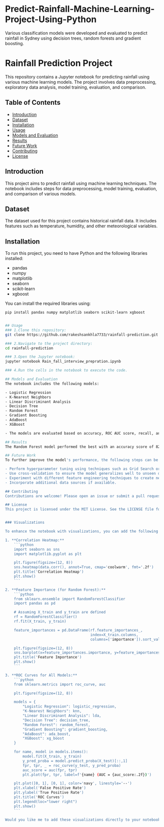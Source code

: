 # Predict-Rainfall-Machine-Learning-Project-Using-Python
Various classification models were developed and evaluated to predict rainfall in Sydney using  decision trees, random forests and gradient boosting.
# Rainfall Prediction Project

This repository contains a Jupyter notebook for predicting rainfall using various machine learning models. The project involves data preprocessing, exploratory data analysis, model training, evaluation, and comparison.

## Table of Contents
- [Introduction](#introduction)
- [Dataset](#dataset)
- [Installation](#installation)
- [Usage](#usage)
- [Models and Evaluation](#models-and-evaluation)
- [Results](#results)
- [Future Work](#future-work)
- [Contributing](#contributing)
- [License](#license)

## Introduction
This project aims to predict rainfall using machine learning techniques. The notebook includes steps for data preprocessing, model training, evaluation, and comparison of various models.

## Dataset
The dataset used for this project contains historical rainfall data. It includes features such as temperature, humidity, and other meteorological variables.

## Installation
To run this project, you need to have Python and the following libraries installed:
- pandas
- numpy
- matplotlib
- seaborn
- scikit-learn
- xgboost

You can install the required libraries using:
```bash
pip install pandas numpy matplotlib seaborn scikit-learn xgboost


## Usage
### 1.Clone this repository:
git clone https://github.com/rakeshsankhla7733/rainfall-prediction.git

### 2.Navigate to the project directory:
cd rainfall-prediction

### 3.Open the Jupyter notebook:
jupyter notebook Rain_fall_interview_prepration.ipynb

### 4.Run the cells in the notebook to execute the code.

## Models and Evaluation
The notebook includes the following models:

- Logistic Regression
- K-Nearest Neighbors
- Linear Discriminant Analysis
- Decision Tree
- Random Forest
- Gradient Boosting
- AdaBoost
- XGBoost

- The models are evaluated based on accuracy, ROC AUC score, recall, and precision.

## Results
The Random Forest model performed the best with an accuracy score of 82.485%. Detailed comparison and evaluation metrics for all models are provided in the notebook.

## Future Work
To further improve the model's performance, the following steps can be taken:

- Perform hyperparameter tuning using techniques such as Grid Search or Random Search.
- Use cross-validation to ensure the model generalizes well to unseen data.
- Experiment with different feature engineering techniques to create new features.
- Incorporate additional data sources if available.

## Contributing
Contributions are welcome! Please open an issue or submit a pull request for any improvements or suggestions.

## License
This project is licensed under the MIT License. See the LICENSE file for details.


### Visualizations

To enhance the notebook with visualizations, you can add the following plots:

1. **Correlation Heatmap:**
    ```python
    import seaborn as sns
    import matplotlib.pyplot as plt

    plt.figure(figsize=(12, 8))
    sns.heatmap(data.corr(), annot=True, cmap='coolwarm', fmt='.2f')
    plt.title('Correlation Heatmap')
    plt.show()
    ```

2. **Feature Importance (for Random Forest):**
    ```python
    from sklearn.ensemble import RandomForestClassifier
    import pandas as pd

    # Assuming X_train and y_train are defined
    rf = RandomForestClassifier()
    rf.fit(X_train, y_train)

    feature_importances = pd.DataFrame(rf.feature_importances_,
                                       index=X_train.columns,
                                       columns=['importance']).sort_values('importance', ascending=False)

    plt.figure(figsize=(12, 8))
    sns.barplot(x=feature_importances.importance, y=feature_importances.index)
    plt.title('Feature Importance')
    plt.show()
    ```

3. **ROC Curves for All Models:**
    ```python
    from sklearn.metrics import roc_curve, auc

    plt.figure(figsize=(12, 8))

    models = {
        "Logistic Regression": logistic_regression,
        "K-Nearest Neighbors": knn,
        "Linear Discriminant Analysis": lda,
        "Decision Tree": decision_tree,
        "Random Forest": random_forest,
        "Gradient Boosting": gradient_boosting,
        "AdaBoost": ada_boost,
        "XGBoost": xg_boost
    }

    for name, model in models.items():
        model.fit(X_train, y_train)
        y_pred_proba = model.predict_proba(X_test)[::,1]
        fpr, tpr, _ = roc_curve(y_test, y_pred_proba)
        auc_score = auc(fpr, tpr)
        plt.plot(fpr, tpr, label=f'{name} (AUC = {auc_score:.2f})')

    plt.plot([0, 1], [0, 1], color='navy', linestyle='--')
    plt.xlabel('False Positive Rate')
    plt.ylabel('True Positive Rate')
    plt.title('ROC Curves')
    plt.legend(loc="lower right")
    plt.show()
    ```

Would you like me to add these visualizations directly to your notebook? &#8203;:citation[oaicite:0]{index=0}&#8203;

